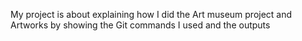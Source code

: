 My project is about explaining how I did the Art museum project and Artworks by showing the Git commands I used and the outputs 